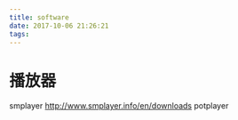 ```yaml
---
title: software
date: 2017-10-06 21:26:21
tags:
---
```



# 播放器
smplayer    http://www.smplayer.info/en/downloads
potplayer